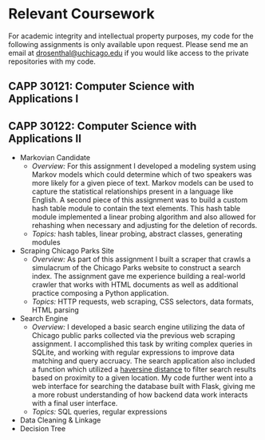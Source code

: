 # Relevant Coursework
For academic integrity and intellectual property purposes, my code for the following assignments is only available upon request. Please send me an email at drosenthal@uchicago.edu if you would like access to the private repositories with my code.

## CAPP 30121: Computer Science with Applications I

## CAPP 30122: Computer Science with Applications II
- Markovian Candidate
  - _Overview:_ For this assignment I developed a modeling system using Markov models which could determine which of two speakers was more likely for a given piece of text. Markov models can be used to capture the statistical relationships present in a language like English. A second piece of this assignment was to build a custom hash table module to contain the text elements. This hash table module implemented a linear probing algorithm and also allowed for rehashing when necessary and adjusting for the deletion of records.  
  - _Topics:_ hash tables, linear probing, abstract classes, generating modules
- Scraping Chicago Parks Site
  - _Overview:_ As part of this assignment I built a scraper that crawls a simulacrum of the Chicago Parks website to construct a search index. The assignment gave me experience building a real-world crawler that works with HTML documents as well as additional practice composing a Python application.
  - _Topics:_ HTTP requests, web scraping, CSS selectors, data formats, HTML parsing 
- Search Engine
  - _Overview:_ I developed a basic search engine utilizing the data of Chicago public parks collected via the previous web scraping assignment. I accomplished this task by writing complex queries in SQLite, and working with regular expressions to improve data matching and query accruacy. The search application also included a function which utilized a [haversine distance](https://en.wikipedia.org/wiki/Haversine_formula) to filter search results based on proximity to a given location. My code further went into a web interface for searching the database built with Flask, giving me a more robust understanding of how backend data work interacts with a final user interface. 
  - _Topics:_ SQL queries, regular expressions
- Data Cleaning & Linkage
- Decision Tree
